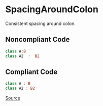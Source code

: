 # SpacingAroundColon

Consistent spacing around colon.

## Noncompliant Code

```kotlin
class A:B
class A2  :  B2
```
## Compliant Code

```kotlin
class A : B
class A2 : B2
```

[Source](https://detekt.dev/docs/rules/formatting#spacingaroundcolon)
